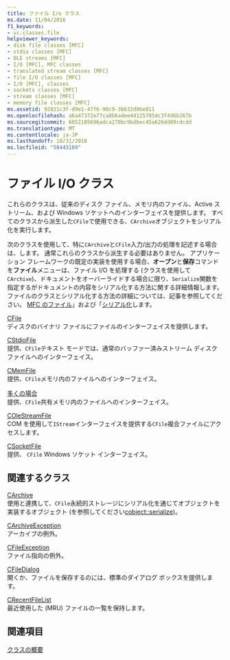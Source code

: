 ```yaml
---
title: ファイル I/o クラス
ms.date: 11/04/2016
f1_keywords:
- vc.classes.file
helpviewer_keywords:
- disk file classes [MFC]
- stdio classes [MFC]
- OLE streams [MFC]
- I/O [MFC], MFC classes
- translated stream classes [MFC]
- file I/O classes [MFC]
- I/O [MFC], classes
- sockets classes [MFC]
- stream classes [MFC]
- memory file classes [MFC]
ms.assetid: 92821c3f-d9e1-47f6-98c9-3b632d86e811
ms.openlocfilehash: a6a47372e77ca8b6adee44125705dc3f4d6b267b
ms.sourcegitcommit: 6052185696adca270bc9bdbec45a626dd89cdcdd
ms.translationtype: MT
ms.contentlocale: ja-JP
ms.lasthandoff: 10/31/2018
ms.locfileid: "50443109"
---
```

# <a name="file-io-classes"></a>ファイル I/O クラス

これらのクラスは、従来のディスク ファイル、メモリ内のファイル、Active ストリーム、および Windows ソケットへのインターフェイスを提供します。 すべてのクラスから派生した`CFile`で使用できる、`CArchive`オブジェクトをシリアル化を実行します。

次のクラスを使用して、特に`CArchive`と`CFile`入力/出力の処理を記述する場合は、します。 通常これらのクラスから派生する必要はありません。 アプリケーション フレームワークの既定の実装を使用する場合、**オープン**と**保存**コマンドを**ファイル**メニューは、ファイル I/O を処理する (クラスを使用して`CArchive`)、ドキュメントをオーバーライドする場合に限り、`Serialize`関数を指定するがドキュメントの内容をシリアル化する方法に関する詳細情報します。 ファイルのクラスとシリアル化する方法の詳細については、記事を参照してください。 [MFC のファイル](../mfc/files-in-mfc.md)」および「[シリアル化](../mfc/serialization-in-mfc.md)します。

[CFile](../mfc/reference/cfile-class.md)<br/>
ディスクのバイナリ ファイルにファイルのインターフェイスを提供します。

[CStdioFile](../mfc/reference/cstdiofile-class.md)<br/>
提供、`CFile`テキスト モードでは、通常のバッファー済みストリーム ディスク ファイルへのインターフェイス。

[CMemFile](../mfc/reference/cmemfile-class.md)<br/>
提供、`CFile`メモリ内のファイルへのインターフェイス。

[多くの場合](../mfc/reference/csharedfile-class.md)<br/>
提供、`CFile`共有メモリ内のファイルへのインターフェイス。

[COleStreamFile](../mfc/reference/colestreamfile-class.md)<br/>
COM を使用して`IStream`インターフェイスを提供する`CFile`複合ファイルにアクセスします。

[CSocketFile](../mfc/reference/csocketfile-class.md)<br/>
提供、 `CFile` Windows ソケット インターフェイス。

## <a name="related-classes"></a>関連するクラス

[CArchive](../mfc/reference/carchive-class.md)<br/>
使用と連携して、`CFile`永続的ストレージにシリアル化を通じてオブジェクトを実装するオブジェクト (を参照してください[cobject::serialize](../mfc/reference/cobject-class.md#serialize))。

[CArchiveException](../mfc/reference/carchiveexception-class.md)<br/>
アーカイブの例外。

[CFileException](../mfc/reference/cfileexception-class.md)<br/>
ファイル指向の例外。

[CFileDialog](../mfc/reference/cfiledialog-class.md)<br/>
開くか、ファイルを保存するのには、標準のダイアログ ボックスを提供します。

[CRecentFileList](../mfc/reference/crecentfilelist-class.md)<br/>
最近使用した (MRU) ファイルの一覧を保持します。

## <a name="see-also"></a>関連項目

[クラスの概要](../mfc/class-library-overview.md)

